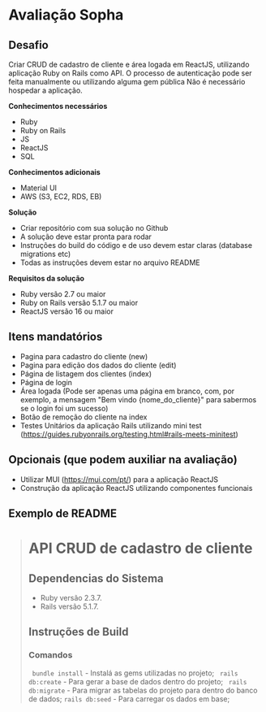 # Avaliação Sopha

## Desafio

Criar CRUD de cadastro de cliente e área logada em ReactJS, utilizando aplicação Ruby on Rails como API.
O processo de autenticação pode ser feita manualmente ou utilizando alguma gem pública
Não é necessário hospedar a aplicação.

<b> Conhecimentos necessários</b>
- Ruby
- Ruby on Rails
- JS
-  ReactJS
-  SQL

<b> Conhecimentos adicionais</b>
- Material UI
- AWS (S3, EC2, RDS, EB)

<b>Solução</b>
- Criar repositório com sua solução no Github
- A solução deve estar pronta para rodar
- Instruções do build do código e de uso devem estar claras (database migrations etc)
- Todas as instruções devem estar no arquivo README

<b> Requisitos da solução </b>
- Ruby versão 2.7 ou maior
- Ruby on Rails versão 5.1.7 ou maior
- ReactJS versão 16 ou maior

## Itens mandatórios
- Pagina para cadastro do cliente (new)
- Pagina para edição dos dados do cliente (edit)
- Página de listagem dos clientes (index)
- Página de login
- Área logada (Pode ser apenas uma página em branco, com, por exemplo, a mensagem "Bem vindo {nome_do_cliente}" para sabermos se o login foi um sucesso)
- Botão de remoção do cliente na index
- Testes Unitários da aplicação Rails utilizando mini test (https://guides.rubyonrails.org/testing.html#rails-meets-minitest)

## Opcionais (que podem auxiliar na avaliação)
- Utilizar MUI (https://mui.com/pt/) para a aplicação ReactJS
- Construção da aplicação ReactJS utilizando componentes funcionais


## Exemplo de README

> # API CRUD de cadastro de cliente 
> 
> ## Dependencias do Sistema
> * Ruby versão 2.3.7.
> * Rails versão 5.1.7.
> ## Instruções de Build
> ### Comandos
> ` bundle install` - Instalá as gems utilizadas no projeto;
> ` rails db:create` - Para gerar a base de dados dentro do projeto;
> ` rails db:migrate` - Para migrar as tabelas do projeto para dentro do banco de dados;
> ` rails db:seed ` - Para carregar os dados em base;
